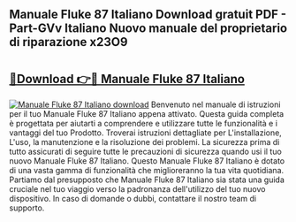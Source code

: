 ## Manuale Fluke 87 Italiano Download gratuit PDF - Part-GVv Italiano Nuovo manuale del proprietario di riparazione x23O9

# <h2><a href="http://dfbjl8.blite.top/?on=Manuale+Fluke+87+Italiano">🔗Download 👉🔴 Manuale Fluke 87 Italiano</a></h2>

[![Manuale Fluke 87 Italiano download](https://i.imgur.com/lujVjoI.png)](http://dfbjl8.blite.top/?on=Manuale+Fluke+87+Italiano)
Benvenuto nel manuale di istruzioni per il tuo Manuale Fluke 87 Italiano appena attivato. Questa guida completa è progettata per aiutarti a comprendere e utilizzare tutte le funzionalità e i vantaggi del tuo Prodotto. Troverai istruzioni dettagliate per L'installazione, L'uso, la manutenzione e la risoluzione dei problemi. La sicurezza prima di tutto assicurati di seguire tutte le precauzioni di sicurezza quando usi il tuo nuovo Manuale Fluke 87 Italiano. Questo Manuale Fluke 87 Italiano è dotato di una vasta gamma di funzionalità che miglioreranno la tua vita quotidiana. Partiamo dal presupposto che Manuale Fluke 87 Italiano sia stata una guida cruciale nel tuo viaggio verso la padronanza dell'utilizzo del tuo nuovo dispositivo. In caso di domande o dubbi, contattare il nostro team di supporto.
